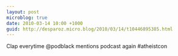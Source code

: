 ```yaml
---
layout: post
microblog: true
date: 2010-03-14 10:00 +1000
guid: http://desparoz.micro.blog/2010/03/14/t10446895385.html
---
```

Clap everytime @podblack mentions podcast again #atheistcon

